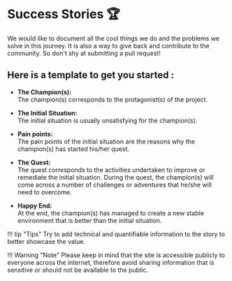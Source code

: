 # Success Stories 🏆

We would like to document all the cool things we do and the problems we solve in this journey. It is also a way to give back and contribute to the community. So don't shy at submitting a pull request! 

## Here is a template to get you started :
- **The Champion(s):**<br>
The champion(s) corresponds to the protagonist(s) of the project. 

- **The Initial Situation:**<br>
The initial situation is usually unsatisfying for the champion(s).

- **Pain points:**<br>
The pain points of the initial situation are the reasons why the champion(s) has started his/her quest. 

- **The Quest:**<br>
The quest corresponds to the activities undertaken to improve or remediate the initial situation. During the quest, the champion(s) will come across a number of challenges or adventures that he/she will need to overcome. 

- **Happy End:**<br>
At the end, the champion(s) has managed to create a new stable environment that is better than the initial situation.

!!! tip "Tips"
    Try to add technical and quantifiable information to the story to better showcase the value.

!!! Warning "Note" 
    Please keep in mind that the site is accessible publicly to everyone across the internet, therefore avoid sharing information that is sensitive or should not be available to the public.

